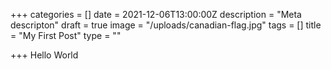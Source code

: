 +++
categories = []
date = 2021-12-06T13:00:00Z
description = "Meta descripton"
draft = true
image = "/uploads/canadian-flag.jpg"
tags = []
title = "My First Post"
type = ""

+++
Hello World